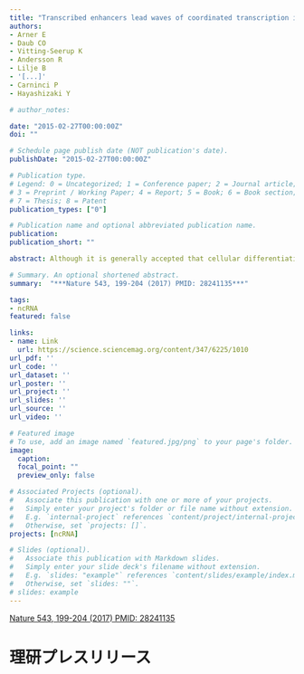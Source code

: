 ```yaml
---
title: "Transcribed enhancers lead waves of coordinated transcription in transitioning mammalian cells"
authors:
- Arner E
- Daub CO
- Vitting-Seerup K
- Andersson R
- Lilje B
- '[...]'
- Carninci P
- Hayashizaki Y

# author_notes:

date: "2015-02-27T00:00:00Z"
doi: ""

# Schedule page publish date (NOT publication's date).
publishDate: "2015-02-27T00:00:00Z"

# Publication type.
# Legend: 0 = Uncategorized; 1 = Conference paper; 2 = Journal article;
# 3 = Preprint / Working Paper; 4 = Report; 5 = Book; 6 = Book section;
# 7 = Thesis; 8 = Patent
publication_types: ["0"]

# Publication name and optional abbreviated publication name.
publication:
publication_short: ""

abstract: Although it is generally accepted that cellular differentiation requires changes to transcriptional networks, dynamic regulation of promoters and enhancers at specific sets of genes has not been previously studied en masse. Exploiting the fact that active promoters and enhancers are transcribed, we simultaneously measured their activity in 19 human and 14 mouse time courses covering a wide range of cell types and biological stimuli. Enhancer RNAs, then messenger RNAs encoding transcription factors, dominated the earliest responses. Binding sites for key lineage transcription factors were simultaneously overrepresented in enhancers and promoters active in each cellular system. Our data support a highly generalizable model in which enhancer transcription is the earliest event in successive waves of transcriptional change during cellular differentiation or activation.

# Summary. An optional shortened abstract.
summary:  "***Nature 543, 199-204 (2017) PMID: 28241135***"

tags:
- ncRNA
featured: false

links:
- name: Link
  url: https://science.sciencemag.org/content/347/6225/1010
url_pdf: ''
url_code: ''
url_dataset: ''
url_poster: ''
url_project: ''
url_slides: ''
url_source: ''
url_video: ''

# Featured image
# To use, add an image named `featured.jpg/png` to your page's folder. 
image:
  caption:
  focal_point: ""
  preview_only: false

# Associated Projects (optional).
#   Associate this publication with one or more of your projects.
#   Simply enter your project's folder or file name without extension.
#   E.g. `internal-project` references `content/project/internal-project/index.md`.
#   Otherwise, set `projects: []`.
projects: [ncRNA]

# Slides (optional).
#   Associate this publication with Markdown slides.
#   Simply enter your slide deck's filename without extension.
#   E.g. `slides: "example"` references `content/slides/example/index.md`.
#   Otherwise, set `slides: ""`.
# slides: example
---
```

[Nature 543, 199-204 (2017) PMID: 28241135](https://science.sciencemag.org/content/347/6225/1010)

# 理研プレスリリース


